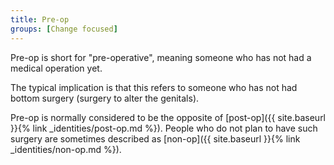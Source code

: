 ```yaml
---
title: Pre-op
groups: [Change focused]
---
```


Pre-op is short for "pre-operative", meaning someone who has not had a medical operation yet.

The typical implication is that this refers to someone who has not had bottom surgery (surgery to alter the genitals).

Pre-op is normally considered to be the opposite of [post-op]({{ site.baseurl }}{% link _identities/post-op.md %}). People who do not plan to have such surgery are sometimes described as [non-op]({{ site.baseurl }}{% link _identities/non-op.md %}).